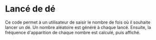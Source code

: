 # Lancé de dé

Ce code permet à un utilisateur de saisir le nombre de fois où il souhaite lancer un dé.
Un nombre aléatoire est généré à chaque lancé.
Ensuite, la fréquence d'apparition de chaque nombre est calculé, puis affiché. 
